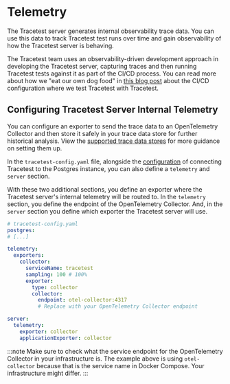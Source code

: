 # Telemetry

The Tracetest server generates internal observability trace data. You can use this data to track Tracetest test runs over time and gain observability of how the Tracetest server is behaving.

The Tracetest team uses an observability-driven development approach in developing the Tracetest server, capturing traces and then running Tracetest tests against it as part of the CI/CD process. You can read more about how we "eat our own dog food" in [this blog post](https://tracetest.io/blog/integrating-tracetest-with-github-actions-in-a-ci-pipeline) about the CI/CD configuration where we test Tracetest with Tracetest.

## Configuring Tracetest Server Internal Telemetry

You can configure an exporter to send the trace data to an OpenTelemetry Collector and then store it safely in your trace data store for further historical analysis. View the [supported trace data stores](./overview#supported-trace-data-stores) for more guidance on setting them up.

In the `tracetest-config.yaml` file, alongside the [configuration](./server.md) of connecting Tracetest to the Postgres instance, you can also define a `telemetry` and `server` section.

With these two additional sections, you define an exporter where the Tracetest server's internal telemetry will be routed to. In the `telemetry` section, you define the endpoint of the OpenTelemetry Collector. And, in the `server` section you define which exporter the Tracetest server will use.

```yaml
# tracetest-config.yaml
postgres:
# [...]

telemetry:
  exporters:
    collector:
      serviceName: tracetest
      sampling: 100 # 100%
      exporter:
        type: collector
        collector:
          endpoint: otel-collector:4317
          # Replace with your OpenTelemetry Collector endpoint

server:
  telemetry:
    exporter: collector
    applicationExporter: collector
```

:::note
Make sure to check what the service endpoint for the OpenTelemetry Collector in your infrastructure is. The example above is using `otel-collector` because that is the service name in Docker Compose. Your infrastructure might differ.
:::
